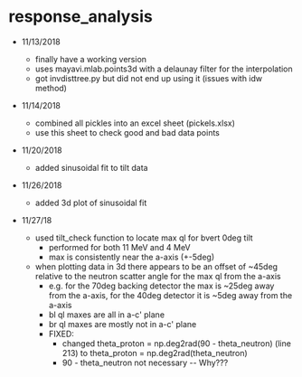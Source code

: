 # response_analysis

* 11/13/2018     
    * finally have a working version
    * uses mayavi.mlab.points3d with a delaunay filter for the interpolation
    * got invdisttree.py but did not end up using it (issues with idw method)

* 11/14/2018
    * combined all pickles into an excel sheet (pickels.xlsx)
    * use this sheet to check good and bad data points     

* 11/20/2018
    * added sinusoidal fit to tilt data

* 11/26/2018
    * added 3d plot of sinusoidal fit

* 11/27/18
    * used tilt_check function to locate max ql for bvert 0deg tilt
        * performed for both 11 MeV and 4 MeV
        * max is consistently near the a-axis (+-5deg)
    * when plotting data in 3d there appears to be an offset of ~45deg relative to the neutron scatter angle for the max ql from the a-axis
        * e.g. for the 70deg backing detector the max is ~25deg away from the a-axis, for the 40deg detector it is ~5deg away from the a-axis
        * bl ql maxes are all in a-c' plane
        * br ql maxes are mostly not in a-c' plane
        * FIXED:
            * changed theta_proton = np.deg2rad(90 - theta_neutron) (line 213) to theta_proton = np.deg2rad(theta_neutron)
            * 90 - theta_neutron not necessary -- Why??? 